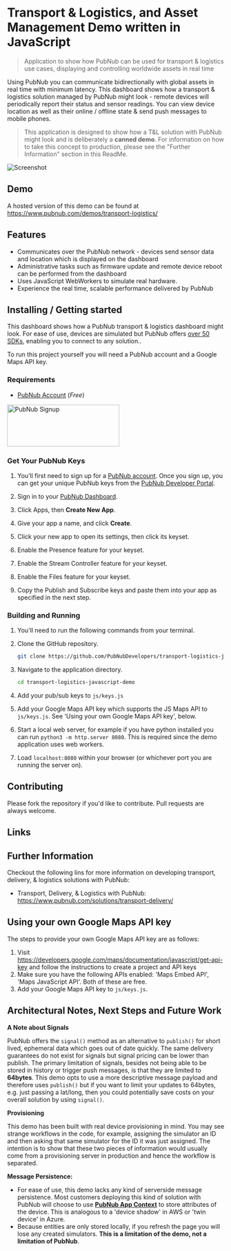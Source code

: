 # Transport & Logistics, and Asset Management Demo written in JavaScript

> Application to show how PubNub can be used for transport & logistics use cases, displaying and controlling worldwide assets in real time

Using PubNub you can communicate bidirectionally with global assets in real time with minimum latency.  This dashboard shows how a transport & logistics solution managed by PubNub might look - remote devices will periodically report their status and sensor readings.  You can view device location as well as their online / offline state & send push messages to mobile phones.

> This application is designed to show how a T&L solution with PubNub might look and is deliberately a **canned demo**.  For information on how to take this concept to production, please see the "Further Information" section in this ReadMe.  

![Screenshot](https://raw.githubusercontent.com/PubNubDevelopers/transport-logistics-javascript-demo/main/media/screenshot_square.png)

## Demo

A hosted version of this demo can be found at https://www.pubnub.com/demos/transport-logistics/

## Features

* Communicates over the PubNub network - devices send sensor data and location which is displayed on the dashboard
* Administrative tasks such as firmware update and remote device reboot can be performed from the dashboard 
* Uses JavaScript WebWorkers to simulate real hardware.
* Experience the real time, scalable performance delivered by PubNub

## Installing / Getting started

This dashboard shows how a PubNub transport & logistics dashboard might look.  For ease of use, devices are simulated but PubNub offers [over 50 SDKs](https://www.pubnub.com/docs/sdks), enabling you to connect to any solution..

To run this project yourself you will need a PubNub account and a Google Maps API key.

### Requirements
- [PubNub Account](#pubnub-account) (*Free*)

<a href="https://dashboard.pubnub.com/signup">
	<img alt="PubNub Signup" src="https://i.imgur.com/og5DDjf.png" width=260 height=97/>
</a>


### Get Your PubNub Keys

1. You’ll first need to sign up for a [PubNub account](https://dashboard.pubnub.com/signup/). Once you sign up, you can get your unique PubNub keys from the [PubNub Developer Portal](https://admin.pubnub.com/).

1. Sign in to your [PubNub Dashboard](https://admin.pubnub.com/).

1. Click Apps, then **Create New App**.

1. Give your app a name, and click **Create**.

1. Click your new app to open its settings, then click its keyset.

1. Enable the Presence feature for your keyset.

1. Enable the Stream Controller feature for your keyset.

1. Enable the Files feature for your keyset.

1. Copy the Publish and Subscribe keys and paste them into your app as specified in the next step.

### Building and Running

1. You'll need to run the following commands from your terminal.

1. Clone the GitHub repository.

	```bash
	git clone https://github.com/PubNubDevelopers/transport-logistics-javascript-demo.git
	```
1. Navigate to the application directory.

	```bash
	cd transport-logistics-javascript-demo
	```

1. Add your pub/sub keys to `js/keys.js`

1. Add your Google Maps API key which supports the JS Maps API to `js/keys.js`.  See 'Using your own Google Maps API key', below.

1. Start a local web server, for example if you have python installed you can run `python3 -m http.server 8080`.  This is required since the demo application uses web workers.

1. Load `localhost:8080` within your browser (or whichever port you are running the server on). 


## Contributing
Please fork the repository if you'd like to contribute. Pull requests are always welcome. 

## Links


## Further Information

Checkout the following lins for more information on developing transport, delivery, & logistics solutions with PubNub:

- Transport, Delivery, & Logistics with PubNub: https://www.pubnub.com/solutions/transport-delivery/

## Using your own Google Maps API key

The steps to provide your own Google Maps API key are as follows:

1. Visit https://developers.google.com/maps/documentation/javascript/get-api-key and follow the instructions to create a project and API keys
1. Make sure you have the following APIs enabled: 'Maps Embed API', 'Maps JavaScript API'.  Both of these are free.
1. Add your Google Maps API key to `js/keys.js`.

## Architectural Notes, Next Steps and Future Work

**A Note about Signals**

PubNub offers the `signal()` method as an alternative to `publish()` for short lived, ephemeral data which goes out of date quickly.  The same delivery guarantees do not exist for signals but signal pricing can be lower than publish.  The primary limitation of signals, besides not being able to be stored in history or trigger push messages, is that they are limited to **64bytes**.  This demo opts to use a more descriptive message payload and therefore uses `publish()` but if you want to limit your updates to 64bytes, e.g. just passing a lat/long, then you could potentially save costs on your overall solution by using `signal()`.

**Provisioning**

This demo has been built with real device provisioning in mind.  You may see strange workflows in the code, for example, assigning the simulator an ID and then asking that same simulator for the ID it was just assigned.  The intention is to show that these two pieces of information would usually come from a provisioning server in production and hence the workflow is separated.

**Message Persistence:**

- For ease of use, this demo lacks any kind of serverside message persistence.  Most customers deploying this kind of solution with PubNub will choose to use **[PubNub App Context](https://www.pubnub.com/docs/sdks/javascript/api-reference/objects)** to store attributes of the device.  This is analogous to a 'device shadow' in AWS or 'twin device' in Azure.
- Because entities are only stored locally, if you refresh the page you will lose any created simulators.  **This is a limitation of the demo, not a limitation of PubNub**.

